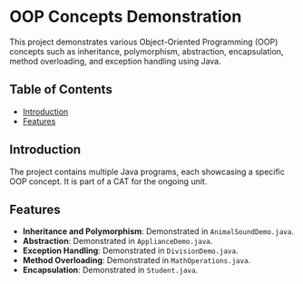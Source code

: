 # OOP Concepts Demonstration

This project demonstrates various Object-Oriented Programming (OOP) concepts such as inheritance, polymorphism, abstraction, encapsulation, method overloading, and exception handling using Java.

## Table of Contents

- [Introduction](#introduction)
- [Features](#features)

## Introduction

The project contains multiple Java programs, each showcasing a specific OOP concept. It is part of a CAT for the ongoing unit.

## Features

- **Inheritance and Polymorphism**: Demonstrated in `AnimalSoundDemo.java`.
- **Abstraction**: Demonstrated in `ApplianceDemo.java`.
- **Exception Handling**: Demonstrated in `DivisionDemo.java`.
- **Method Overloading**: Demonstrated in `MathOperations.java`.
- **Encapsulation**: Demonstrated in `Student.java`.


